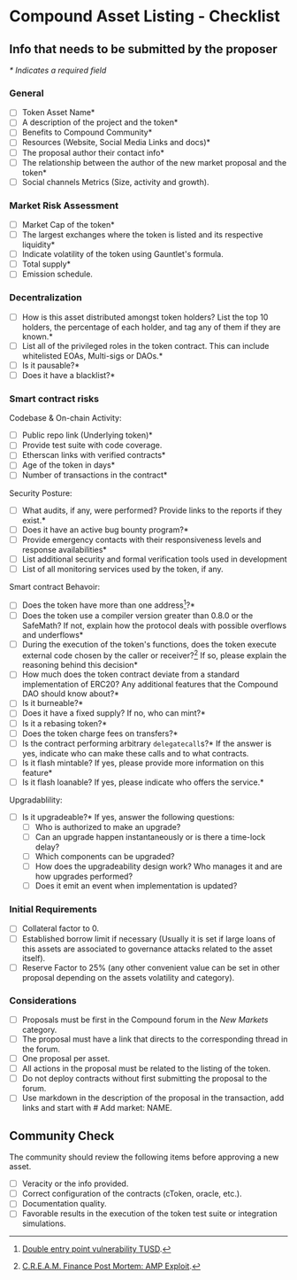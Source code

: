 # Compound Asset Listing - Checklist

## Info that needs to be submitted by the proposer

*\* Indicates a required field*

### General

- [ ] Token Asset Name*
- [ ] A description of the project and the token*
- [ ] Benefits to Compound Community*
- [ ] Resources (Website, Social Media Links and docs)*
- [ ] The proposal author their contact info*
- [ ] The relationship between the author of the new market proposal and the token*
- [ ] Social channels Metrics (Size, activity and growth).

### Market Risk Assessment

- [ ] Market Cap of the token*
- [ ] The largest exchanges where the token is listed and its respective liquidity*
- [ ] Indicate volatility of the token using Gauntlet's formula.
- [ ] Total supply*
- [ ] Emission schedule.

### Decentralization

- [ ] How is this asset distributed amongst token holders? List the top 10 holders, the percentage of each holder, and tag any of them if they are known.*
- [ ] List all of the privileged roles in the token contract. This can include whitelisted EOAs, Multi-sigs or DAOs.*
- [ ] Is it pausable?*
- [ ] Does it have a blacklist?*

### Smart contract risks

Codebase & On-chain Activity:
- [ ] Public repo link (Underlying token)*
- [ ] Provide test suite with code coverage.
- [ ] Etherscan links with verified contracts*
- [ ] Age of the token in days*
- [ ] Number of transactions in the contract*

Security Posture:
- [ ] What audits, if any, were performed? Provide links to the reports if they exist.*
- [ ] Does it have an active bug bounty program?*
- [ ] Provide emergency contacts with their responsiveness levels and response availabilities* 
- [ ] List additional security and formal verification tools used in development
- [ ] List of all monitoring services used by the token, if any.

Smart contract Behavoir:
- [ ] Does the token have more than one address[^1]?*
- [ ] Does the token use a compiler version greater than 0.8.0 or the SafeMath? If not, explain how the protocol deals with possible overflows and underflows*
- [ ] During the execution of the token's functions, does the token execute external code chosen by the caller or receiver?[^2] If so, please explain the reasoning behind this decision*
- [ ] How much does the token contract deviate from a standard implementation of ERC20? Any additional features that the Compound DAO should know about?*
- [ ] Is it burneable?*
- [ ] Does it have a fixed supply? If no, who can mint?*
- [ ] Is it a rebasing token?*
- [ ] Does the token charge fees on transfers?*
- [ ] Is the contract performing arbitrary `delegatecall`s?* If the answer is yes, indicate who can make these calls and to what contracts.
- [ ] Is it flash mintable? If yes, please provide more information on this feature*
- [ ] Is it flash loanable? If yes, please indicate who offers the service.*

Upgradablility:
- [ ] Is it upgradeable?* If yes, answer the following questions:
  - [ ] Who is authorized to make an upgrade?
  - [ ] Can an upgrade happen instantaneously or is there a time-lock delay?
  - [ ] Which components can be upgraded?
  - [ ] How does the upgradeability design work? Who manages it and are how upgrades performed?
  - [ ] Does it emit an event when implementation is updated?

### Initial Requirements

- [ ] Collateral factor to 0.
- [ ] Established borrow limit if necessary (Usually it is set if large loans of this assets are associated to governance attacks related to the asset itself).
- [ ] Reserve Factor to 25% (any other convenient value can be set in other proposal depending on the assets volatility and category).

### Considerations

- [ ] Proposals must be first in the Compound forum in the *New Markets* category.
- [ ] The proposal must have a link that directs to the corresponding thread in the forum.
- [ ] One proposal per asset.
- [ ] All actions in the proposal must be related to the listing of the token.
- [ ] Do not deploy contracts without first submitting the proposal to the forum.
- [ ] Use markdown in the description of the proposal in the transaction, add links and start with # Add market: NAME.

## Community Check
The community should review the following items before approving a new asset.

- [ ] Veracity or the info provided.
- [ ] Correct configuration of the contracts (cToken, oracle, etc.).
- [ ] Documentation quality.
- [ ] Favorable results in the execution of the token test suite or integration simulations.

[^1]: [Double entry point vulnerability TUSD](https://blog.openzeppelin.com/compound-tusd-integration-issue-retrospective/).
[^2]: [C.R.E.A.M. Finance Post Mortem: AMP Exploit](https://medium.com/cream-finance/c-r-e-a-m-finance-post-mortem-amp-exploit-6ceb20a630c5).


